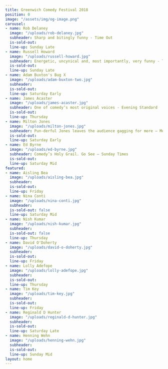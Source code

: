 ```yaml
---
title: Greenwich Comedy Festival 2018
position: 0
image: "/assets/img/og-image.png"
carousel:
- name: Rob Delaney
  image: "/uploads/rob-delaney.jpg"
  subheader: Sharp and bitingly funny - Time Out
  is-sold-out: 
  line-up: Sunday Late
- name: Russell Howard
  image: "/uploads/russell-howard.jpg"
  subheader: Energetic, uncynical and, most importantly, very funny - The Times
  is-sold-out: 
  line-up: Sunday Late
- name: Adam Buxton's Bug X
  image: "/uploads/adam-buxton-two.jpg"
  subheader: 
  is-sold-out: 
  line-up: Saturday Early
- name: James Acaster
  image: "/uploads/james-acaster.jpg"
  subheader: One of comedy’s most original voices - Evening Standard
  is-sold-out: 
  line-up: Thursday
- name: Milton Jones
  image: "/uploads/milton-jones.jpg"
  subheader: Pun-derful Jones leaves the audience gagging for more — Metro
  is-sold-out: 
  line-up: Saturday Early
- name: Ed Byrne
  image: "/uploads/ed-byrne.jpg"
  subheader: Comedy’s Holy Grail. Go See — Sunday Times
  is-sold-out: 
  line-up: Saturday Mid
featured:
- name: Aisling Bea
  image: "/uploads/aisling-bea.jpg"
  subheader: 
  is-sold-out: 
  line-up: Friday
- name: Nina Conti
  image: "/uploads/nina-conti.jpg"
  subheader: 
  is-sold-out: false
  line-up: Saturday Mid
- name: Nish Kumar
  image: "/uploads/nish-kumar.jpg"
  subheader: 
  is-sold-out: false
  line-up: Thursday
- name: David O'Doherty
  image: "/uploads/david-o-doherty.jpg"
  subheader: 
  is-sold-out: 
  line-up: Friday
- name: Lolly Adefope
  image: "/uploads/lolly-adefope.jpg"
  subheader: 
  is-sold-out: 
  line-up: Thursday
- name: Tim Key
  image: "/uploads/tim-key.jpg"
  subheader: 
  is-sold-out: 
  line-up: Friday
- name: Reginald D Hunter
  image: "/uploads/reginald-d-hunter.jpg"
  subheader: 
  is-sold-out: 
  line-up: Saturday Late
- name: Henning Wehn
  image: "/uploads/henning-wehn.jpg"
  subheader: 
  is-sold-out: 
  line-up: Sunday Mid
layout: home
---
```


